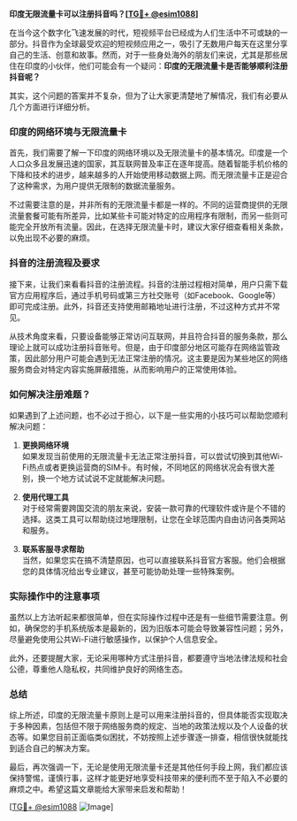 **印度无限流量卡可以注册抖音吗？[[TG💪+ @esim1088](https://t.me/s/esim1088)]**

在当今这个数字化飞速发展的时代，短视频平台已经成为人们生活中不可或缺的一部分。抖音作为全球最受欢迎的短视频应用之一，吸引了无数用户每天在这里分享自己的生活、创意和故事。然而，对于一些身处海外的朋友们来说，尤其是那些居住在印度的小伙伴，他们可能会有一个疑问：**印度的无限流量卡是否能够顺利注册抖音呢？**

其实，这个问题的答案并不复杂，但为了让大家更清楚地了解情况，我们有必要从几个方面进行详细分析。

### 印度的网络环境与无限流量卡

首先，我们需要了解一下印度的网络环境以及无限流量卡的基本情况。印度是一个人口众多且发展迅速的国家，其互联网普及率正在逐年提高。随着智能手机价格的下降和技术的进步，越来越多的人开始使用移动数据上网。而无限流量卡正是迎合了这种需求，为用户提供无限制的数据流量服务。

不过需要注意的是，并非所有的无限流量卡都是一样的。不同的运营商提供的无限流量套餐可能有所差异，比如某些卡可能对特定的应用程序有限制，而另一些则可能完全开放所有流量。因此，在选择无限流量卡时，建议大家仔细查看相关条款，以免出现不必要的麻烦。

### 抖音的注册流程及要求

接下来，让我们来看看抖音的注册流程。抖音的注册过程相对简单，用户只需下载官方应用程序后，通过手机号码或第三方社交账号（如Facebook、Google等）即可完成注册。此外，抖音还支持使用邮箱地址进行注册，不过这种方式并不常见。

从技术角度来看，只要设备能够正常访问互联网，并且符合抖音的服务条款，那么理论上就可以成功注册抖音账号。但是，由于印度部分地区可能存在网络监管政策，因此部分用户可能会遇到无法正常注册的情况。这主要是因为某些地区的网络服务商会对特定内容实施屏蔽措施，从而影响用户的正常使用体验。

### 如何解决注册难题？

如果遇到了上述问题，也不必过于担心，以下是一些实用的小技巧可以帮助您顺利解决问题：

1. **更换网络环境**  
   如果发现当前使用的无限流量卡无法正常注册抖音，可以尝试切换到其他Wi-Fi热点或者更换运营商的SIM卡。有时候，不同地区的网络状况会有很大差别，换一个地方试试说不定就能解决问题。

2. **使用代理工具**  
   对于经常需要跨国交流的朋友来说，安装一款可靠的代理软件或许是个不错的选择。这类工具可以帮助绕过地理限制，让您在全球范围内自由访问各类网站和服务。

3. **联系客服寻求帮助**  
   当然，如果您实在搞不清楚原因，也可以直接联系抖音官方客服。他们会根据您的具体情况给出专业建议，甚至可能协助处理一些特殊案例。

### 实际操作中的注意事项

虽然以上方法听起来都很简单，但在实际操作过程中还是有一些细节需要注意。例如，确保您的手机系统版本是最新的，因为旧版本可能会导致兼容性问题；另外，尽量避免使用公共Wi-Fi进行敏感操作，以保护个人信息安全。

此外，还要提醒大家，无论采用哪种方式注册抖音，都要遵守当地法律法规和社会公德，尊重他人隐私权，共同维护良好的网络生态。

### 总结

综上所述，印度的无限流量卡原则上是可以用来注册抖音的，但具体能否实现取决于多种因素，包括但不限于网络服务商的规定、当地的政策法规以及个人设备的状态等。如果您目前正面临类似困扰，不妨按照上述步骤逐一排查，相信很快就能找到适合自己的解决方案。

最后，再次强调一下，无论是使用无限流量卡还是其他任何手段上网，我们都应该保持警惕，谨慎行事，这样才能更好地享受科技带来的便利而不至于陷入不必要的麻烦之中。希望这篇文章能给大家带来启发和帮助！

[[TG💪+ @esim1088](https://t.me/s/esim1088) ![Image](https://i.postimg.cc/4NQfJmqS/Snipaste-2025-05-13-00-14-12.png)]